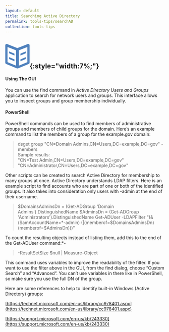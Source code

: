 ```yaml
---
layout: default
title: Searching Active Directory
permalink: tools-tips/searchAD
collection: tools-tips
---
```

![Book logo](../img/book.png){:style="width:7%;"}  
---

#### Using The GUI
You can use the find command in *Active Directory Users and Groups* application to search for network users and groups. This interface allows you to inspect groups and group membership individually.

#### PowerShell
PowerShell commands can be used to find members of administrative groups and members of child groups for the domain. Here’s an example command to list the members of a group for the example.gov domain:
>dsget group "CN=Domain Admins,CN=Users,DC=example,DC=gov" -members <BR>
>Sample results: <BR>
>"CN=Test Admin,CN=Users,DC=example,DC=gov"
>"CN=Administrator,CN=Users,DC=example,DC=gov"

Other scripts can be created to search Active Directory for membership to many groups at once. Active Directory understands LDAP filters. Here is an example script to find accounts who are part of one or both of the identified groups. It also takes into consideration only users with -admin at the end of their username.
>$DomainsAdminsDn = (Get-ADGroup 'Domain Admins').DistinguishedName
>$AdminsDn = (Get-ADGroup 'Administrators').DistinguishedName
>Get-ADUser -LDAPFilter "(&(SamAccountName=*-admin) (|(memberof=$DomainsAdminsDn)(memberof=$AdminsDn)))"

To count the resulting objects instead of listing them, add this to the end of the Get-ADUser command:*-

> -ResultSetSize $null | Measure-Object

This command uses variables to improve the readability of the filter. If you want to use the filter above in the GUI, from the find dialog, choose “Custom Search” and “Advanced”. You can’t use variables in there like in PowerShell, so make sure you use the full DN of the group.

Here are some references to help to identify built-in Windows (Active Directory) groups:

[https://technet.microsoft.com/en-us/library/cc978401.aspx](https://technet.microsoft.com/en-us/library/cc978401.aspx)

[https://support.microsoft.com/en-us/kb/243330](https://support.microsoft.com/en-us/kb/243330)
